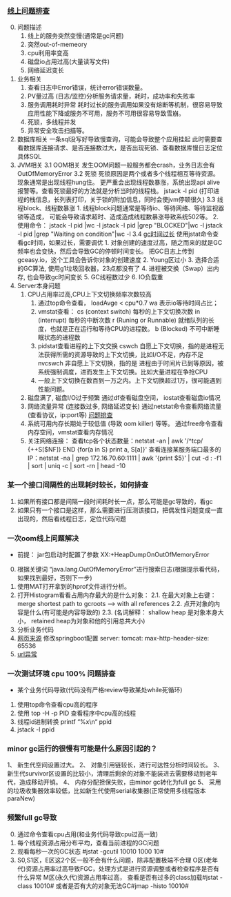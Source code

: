 ### [线上问题排查](https://blog.csdn.net/weixin_34162228/article/details/93019589)
0. 问题描述
    1. 线上的服务突然变慢(通常是gc问题)
    2. 突然out-of-memeory
    3. cpu利用率变高
    4. 磁盘io占用过高(大量读写文件)
    5. 网络延迟变长
1. 业务相关
    1. 查看日志中Error错误，统计error错误数量。
    2. PV量过高
         (日志/监控)分析服务请求量，耗时，成功率和失败率
    3. 服务调用耗时异常
         耗时过长的服务调用如果没有熔断等机制，很容易导致应用性能下降或服务不可用，服务不可用很容易导致雪崩。
    4. 死锁，多线程并发
    5. 异常安全攻击扫描等。
2. 数据库相关
    一条sql没写好导致慢查询，可能会导致整个应用挂起
    此时需要查看数据库连接请求、是否连接数过大，是否出现死锁、查看数据库慢日志定位具体SQL
3. JVM相关
      3.1 OOM相关
           发生OOM问题一般服务都会crash，业务日志会有OutOfMemoryError
      3.2 死锁
           死锁原因是两个或者多个线程相互等待资源。现象通常是出现线程hung住。
           更严重会出现线程数暴涨，系统出现api alive报警等。查看死锁最好的方法就是分析当时的线程栈。
            jstack -l pid (打印进程的栈信息，长列表打印，关于锁的附加信息，同时会使jvm停顿很久)
      3.3 线程block、线程数暴涨
           1. 线程block问题通常是等待io、等待网络、等待监视器锁等造成，
               可能会导致请求超时、造成造成线程数暴涨导致系统502等。
           2. 使用命令：
               jstack -l pid |wc -l
               jstack -l pid |grep "BLOCKED"|wc -l
               jstack -l pid |grep "Waiting on condition"|wc -l
      3.4 [gc时间过长](https://blog.csdn.net/goldenfish1919/article/details/97155089)
             使用jstat命令查看gc时间，如果过长，需要调优
             1. 对象创建的速度过高，随之而来的就是GC频率也会变快，然后会导致GC的停顿时间变长。
                 把GC日志上传到gceasy.io，这个工具会告诉你对象的创建速度
             2. Young区过小
             3. 选择合适的GC算法, 使用g1垃圾回收器，23点都没有了
             4. 进程被交换（Swap）出内存, 也会导致gc时间变长
             5. GC线程数过少
             6. IO负载重
4. Server本身问题
     1. CPU占用率过高,CPU上下文切换频率次数较高
          1. 通过top命令查看，
               loadAvge < cpu*0.7
               wa 表示io等待时间占比；
          2. vmstat查看：
               cs (context switch) 每秒的上下文切换次数
               in (interrupt) 每秒的中断次数
               r (Runing or Runnable) 就绪队列的长度，也就是正在运行和等待CPU的进程数。
               b (Blocked) 不可中断睡眠状态的进程数
          3. pidstat查看进程的上下文交换
                cswch 自愿上下文切换，指的是进程无法获得所需的资源导致的上下文切换，比如I/O不足，内存不足
                nvcswch 非自愿上下文切换，指的是 进程由于时间片已到等原因，被系统强制调度，进而发生上下文切换。比如大量进程在争抢CPU
          4. 一般上下文切换在数百到一万之内。上下文切换超过1万，很可能遇到性能问题。
     2. 磁盘满了, 磁盘I/O过于频繁
          通过df查看磁盘空间， iostat查看磁盘io情况
     3. 网络流量异常 (连接数过多, 网络延迟变长)
          通过netstat命令查看网络流量 (查看协议，ip:port等)
          [问题排查](../网络/http-socket/tcp问题记录.md)
     4. 系统可用内存长期处于较低值 (导致 oom killer) 等等。
          通过free命令查看内存空间，vmstat查看内存情况
     5. 关注网络连接：
           查看tcp各个状态数量：netstat -an | awk '/^tcp/ {++S[$NF]} END {for(a in S) print a, S[a]}'
           查看连接某服务端口最多的IP：netstat -na | grep 172.16.70.60:1111 | awk '{print $5}' | cut -d : -f1 | sort | uniq -c | sort -rn | head -10

 ### 某一个接口间隔性的出现耗时较长，如何排查
 1. 如果所有接口都是间隔一段时间耗时长一点，那么可能是gc导致的，看gc
 2. 如果只有一个接口是这样，那么需要进行压测该接口，把偶发性问题变成一直出现的，然后看线程日志，定位代码问题

 ### 一次oom线上问题解决
 - 前提： jar包启动时配置了参数 XX:+HeapDumpOnOutOfMemoryError
 0. 根据关键词 “java.lang.OutOfMemoryError”进行搜索日志(根据提示看代码，如果找到最好，否则下一步)
 1. 使用MAT打开拿到的hprof文件进行分析。
 2. 打开Histogram看看占用内存最大的是什么对象：
     2.1. 在最大对象上右键：merge shortest path to gcroots --> with all references
     2.2. 点开对象的内容是什么(有可能是内容导致的)
     2.3. (名词解释： shallow heap 是对象本身大小， retained heap为对象和他的引用总共大小)
 5. 分析业务代码
 6. [网页来源](https://www.cnblogs.com/lovecindywang/p/10800593.html)
 修改springboot配置
   server:
    tomcat:
     max-http-header-size: 65536
 7. [url异常](https://blog.csdn.net/gallenzhang/article/details/98520496)

### 一次测试环境 cpu 100% 问题排查
 - 某个业务代码导致(代码没有严格review导致某处while死循环)
 1. 使用top命令查看cpu高的程序
 2. 使用 top -H -p PID 查看程序中cpu高的线程
 3. 线程id进制转换 printf “%x\n“ ppid
 4. jstack -l ppid

 ### minor gc运行的很慢有可能是什么原因引起的？
 1、 新生代空间设置过大。
 2、 对象引用链较长，进行可达性分析时间较长。
 3、 新生代survivor区设置的比较小，清理后剩余的对象不能装进去需要移动到老年代，造成移动开销。
 4、 内存分配担保失败，由minor gc转化为full gc
 5、 采用的垃圾收集器效率较低，比如新生代使用serial收集器(正常使用多线程版本paraNew)

 ### 频繁full gc导致
 0. 通过命令查看cpu占用(和业务代码导致cpu过高一致)
 1. 每个线程资源占用分布平均，查看当前进程的GC问题
 2. 观看每秒一次的GC状态 #jstat -gcutil 10010 1000 10#
 3. S0,S1区，E区这2个区一般不会有什么问题，除非配置极端不合理
    O区(老年代)资源占用率过高导致FGC，处理方式是进行资源调整或者检查程序是否有什么异常
    M区(永久代)资源占用率过高，
     查看是否有过多的class加载#jstat -class 10010# 或者是否有大的对象无法GC#jmap -histo 10010#